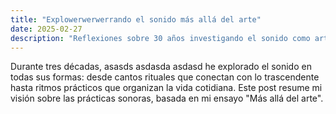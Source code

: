 ```yaml
---
title: "Explowerwerwerrando el sonido más allá del arte"
date: 2025-02-27
description: "Reflexiones sobre 30 años investigando el sonido como arte, herramienta y comunicación."
---
```

Durante tres décadas, asasds asdasda asdasd he explorado el sonido en todas sus formas: desde cantos rituales que conectan con lo trascendente hasta ritmos prácticos que organizan la vida cotidiana. Este post resume mi visión sobre las prácticas sonoras, basada en mi ensayo "Más allá del arte".